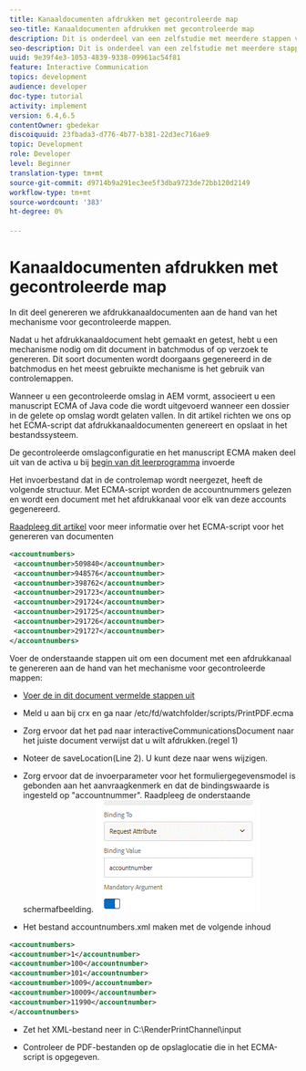 ```yaml
---
title: Kanaaldocumenten afdrukken met gecontroleerde map
seo-title: Kanaaldocumenten afdrukken met gecontroleerde map
description: Dit is onderdeel van een zelfstudie met meerdere stappen voor het maken van uw eerste interactieve communicatiedocument voor het afdrukkanaal. In dit deel genereren we afdrukkanaaldocumenten aan de hand van het mechanisme voor gecontroleerde mappen.
seo-description: Dit is onderdeel van een zelfstudie met meerdere stappen voor het maken van uw eerste interactieve communicatiedocument voor het afdrukkanaal. In dit deel genereren we afdrukkanaaldocumenten aan de hand van het mechanisme voor gecontroleerde mappen.
uuid: 9e39f4e3-1053-4839-9338-09961ac54f81
feature: Interactive Communication
topics: development
audience: developer
doc-type: tutorial
activity: implement
version: 6.4,6.5
contentOwner: gbedekar
discoiquuid: 23fbada3-d776-4b77-b381-22d3ec716ae9
topic: Development
role: Developer
level: Beginner
translation-type: tm+mt
source-git-commit: d9714b9a291ec3ee5f3dba9723de72bb120d2149
workflow-type: tm+mt
source-wordcount: '383'
ht-degree: 0%

---
```



# Kanaaldocumenten afdrukken met gecontroleerde map

In dit deel genereren we afdrukkanaaldocumenten aan de hand van het mechanisme voor gecontroleerde mappen.

Nadat u het afdrukkanaaldocument hebt gemaakt en getest, hebt u een mechanisme nodig om dit document in batchmodus of op verzoek te genereren. Dit soort documenten wordt doorgaans gegenereerd in de batchmodus en het meest gebruikte mechanisme is het gebruik van controlemappen.

Wanneer u een gecontroleerde omslag in AEM vormt, associeert u een manuscript ECMA of Java code die wordt uitgevoerd wanneer een dossier in de gelete op omslag wordt gelaten vallen. In dit artikel richten we ons op het ECMA-script dat afdrukkanaaldocumenten genereert en opslaat in het bestandssysteem.

De gecontroleerde omslagconfiguratie en het manuscript ECMA maken deel uit van de activa u bij [begin van dit leerprogramma](introduction.md) invoerde

Het invoerbestand dat in de controlemap wordt neergezet, heeft de volgende structuur. Met ECMA-script worden de accountnummers gelezen en wordt een document met het afdrukkanaal voor elk van deze accounts gegenereerd.

[Raadpleeg dit artikel](/help/forms/interactive-communications/generating-interactive-communications-print-document-using-api-tutorial-use.md) voor meer informatie over het ECMA-script voor het genereren van documenten

```xml
<accountnumbers>
 <accountnumber>509840</accountnumber>
 <accountnumber>948576</accountnumber>
 <accountnumber>398762</accountnumber>
 <accountnumber>291723</accountnumber>
 <accountnumber>291724</accountnumber>
 <accountnumber>291725</accountnumber>
 <accountnumber>291726</accountnumber>
 <accountnumber>291727</accountnumber>
</accountnumbers>
```

Voer de onderstaande stappen uit om een document met een afdrukkanaal te genereren aan de hand van het mechanisme voor gecontroleerde mappen:

* [Voer de in dit document vermelde stappen uit](/help/forms/adaptive-forms/service-user-tutorial-develop.md)

* Meld u aan bij crx en ga naar /etc/fd/watchfolder/scripts/PrintPDF.ecma

* Zorg ervoor dat het pad naar interactiveCommunicationsDocument naar het juiste document verwijst dat u wilt afdrukken.(regel 1)
* Noteer de saveLocation(Line 2). U kunt deze naar wens wijzigen.
* Zorg ervoor dat de invoerparameter voor het formuliergegevensmodel is gebonden aan het aanvraagkenmerk en dat de bindingswaarde is ingesteld op &quot;accountnummer&quot;. Raadpleeg de onderstaande schermafbeelding.
   ![verzoek](assets/requestattributeprintchannel.gif)

* Het bestand accountnumbers.xml maken met de volgende inhoud

```xml
<accountnumbers>
<accountnumber>1</accountnumber>
<accountnumber>100</accountnumber>
<accountnumber>101</accountnumber>
<accountnumber>1009</accountnumber>
<accountnumber>10009</accountnumber>
<accountnumber>11990</accountnumber>
</accountnumbers>
```

* Zet het XML-bestand neer in C:\RenderPrintChannel\input

* Controleer de PDF-bestanden op de opslaglocatie die in het ECMA-script is opgegeven.




